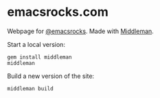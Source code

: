 emacsrocks.com
==============

Webpage for [@emacsrocks](http://twitter.com/#!/emacsrocks). Made with [Middleman](http://middlemanapp.com/).

Start a local version:

    gem install middleman
    middleman
    
Build a new version of the site:

    middleman build
    
